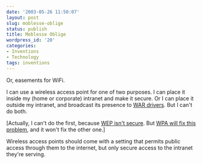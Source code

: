 ```yaml
---
date: '2003-05-26 11:50:07'
layout: post
slug: moblesse-oblige
status: publish
title: Moblesse Oblige
wordpress_id: '20'
categories:
- Inventions
- Technology
tags: inventions
---
```


Or, easements for WiFi.

I can use a wireless access point for one of two purposes.  I can place it inside my (home or corporate) intranet and make it secure.  Or I can place it outside my intranet, and broadcast its presence to [WAR drivers](http://directory.google.com/Top/Computers/Data_Communications/Wireless/WarDriving/?il=1).  But I can't do both.

[Actually, I can't do the first, because [WEP isn't secure](http://www.cs.rice.edu/~astubble/wep/).  But [WPA will fix this problem](http://www.google.com/search?q=wpa+wep), and it won't fix the other one.]

Wireless access points should come with a setting that permits public access through them to the internet, but only secure access to the intranet they're serving.

